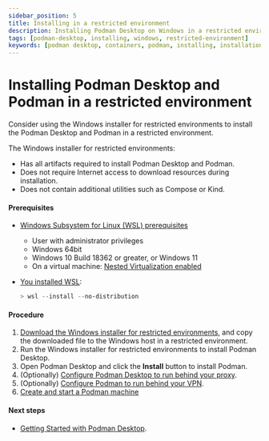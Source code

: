 ```yaml
---
sidebar_position: 5
title: Installing in a restricted environment
description: Installing Podman Desktop on Windows in a restricted environment
tags: [podman-desktop, installing, windows, restricted-environment]
keywords: [podman desktop, containers, podman, installing, installation, windows, restricted-environment]
---
```


# Installing Podman Desktop and Podman in a restricted environment

Consider using the Windows installer for restricted environments to install the Podman Desktop and Podman in a restricted environment.

The Windows installer for restricted environments:

- Has all artifacts required to install Podman Desktop and Podman.
- Does not require Internet access to download resources during installation.
- Does not contain additional utilities such as Compose or Kind.

#### Prerequisites

- [Windows Subsystem for Linux (WSL) prerequisites](https://learn.microsoft.com/en-us/windows/wsl/troubleshooting#error-0x80370102-the-virtual-machine-could-not-be-started-because-a-required-feature-is-not-installed)

  - User with administrator privileges
  - Windows 64bit
  - Windows 10 Build 18362 or greater, or Windows 11
  - On a virtual machine: [Nested Virtualization enabled](https://learn.microsoft.com/en-us/virtualization/hyper-v-on-windows/user-guide/nested-virtualization#configure-nested-virtualization)

- [You installed WSL](https://docs.microsoft.com/en-us/windows/wsl/install):

  ```powershell
  > wsl --install --no-distribution
  ```

#### Procedure

1. [Download the Windows installer for restricted environments](/downloads), and copy the downloaded file to the Windows host in a restricted environment.
1. Run the Windows installer for restricted environments to install Podman Desktop.
1. Open Podman Desktop and click the **Install** button to install Podman.
1. (Optionally) [Configure Podman Desktop to run behind your proxy](/docs/proxy/using-a-proxy).
1. (Optionally) [Configure Podman to run behind your VPN](/docs/proxy/using-a-vpn-on-windows).
1. [Create and start a Podman machine](/docs/Installation/creating-a-podman-machine-with-podman-desktop)

#### Next steps

- [Getting Started with Podman Desktop](/docs/getting-started).

